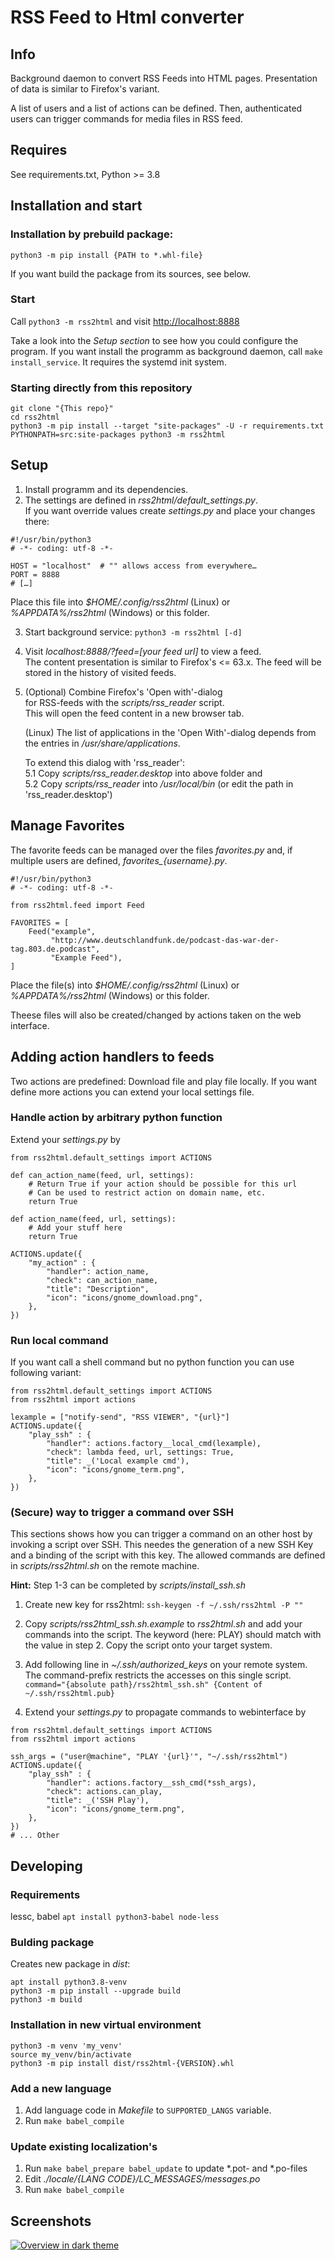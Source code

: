    RSS Feed to Html converter
==================================


## Info

Background daemon to convert RSS Feeds into HTML pages.
Presentation of data is similar to Firefox's variant.

A list of users and a list of actions can be defined.
Then, authenticated users can trigger commands for media files in
RSS feed.


## Requires

See requirements.txt, Python >= 3.8 


## Installation and start
### Installation by prebuild package:
```
python3 -m pip install {PATH to *.whl-file}
```
If you want build the package from its sources, see below.


### Start
Call `python3 -m rss2html` and visit <http://localhost:8888>

Take a look into the *Setup section* to see how you could
configure the program.
If you want install the programm as background daemon,
call `make install_service`. It requires the systemd init system.


### Starting directly from this repository
```
git clone "{This repo}"
cd rss2html
python3 -m pip install --target "site-packages" -U -r requirements.txt
PYTHONPATH=src:site-packages python3 -m rss2html
```


## Setup

1. Install programm and its dependencies.
2. The settings are defined in *rss2html/default_settings.py*.  
	If you want override values create *settings.py* and place your
	changes there:

```
#!/usr/bin/python3
# -*- coding: utf-8 -*-

HOST = "localhost"  # "" allows access from everywhere…
PORT = 8888
# […]
```

Place this file into *$HOME/.config/rss2html* (Linux) or *%APPDATA%/rss2html* (Windows) or this folder.

3. Start background service: `python3 -m rss2html [-d]`

4. Visit *localhost:8888/?feed=[your feed url]* to view a feed.  
	The content presentation is similar to Firefox's <= 63.x.
	The feed will be stored in the history of visited feeds.

5. (Optional) Combine Firefox's 'Open with'-dialog  
	for RSS-feeds with the *scripts/rss_reader* script.  
	This will open the feed content in a new browser tab.

	(Linux)
	The list of applications in the 'Open With'-dialog
	depends from the entries in */usr/share/applications*.  

	To extend this dialog with 'rss_reader':  
	5.1 Copy *scripts/rss_reader.desktop* into above folder and  
	5.2 Copy *scripts/rss_reader* into */usr/local/bin* (or edit the path in 'rss_reader.desktop')


## Manage Favorites

The favorite feeds can be managed over the files *favorites.py* and, if multiple users are defined, *favorites_{username}.py*.

```
#!/usr/bin/python3
# -*- coding: utf-8 -*-

from rss2html.feed import Feed

FAVORITES = [
    Feed("example",
         "http://www.deutschlandfunk.de/podcast-das-war-der-tag.803.de.podcast",
         "Example Feed"),
]
```

Place the file(s) into *$HOME/.config/rss2html* (Linux) or  
*%APPDATA%/rss2html* (Windows) or this folder.

Theese files will also be created/changed by actions taken on the web interface.


## Adding action handlers to feeds

Two actions are predefined: Download file and play file locally.
If you want define more actions you can extend your local settings file.


### Handle action by arbitrary python function

Extend your *settings.py* by

```
from rss2html.default_settings import ACTIONS

def can_action_name(feed, url, settings):
    # Return True if your action should be possible for this url
    # Can be used to restrict action on domain name, etc.
    return True

def action_name(feed, url, settings):
    # Add your stuff here
    return True

ACTIONS.update({
    "my_action" : {
        "handler": action_name,
        "check": can_action_name,
        "title": "Description",
        "icon": "icons/gnome_download.png",
    },
})
```

### Run local command
If you want call a shell command but no python function you can use
following variant:

```
from rss2html.default_settings import ACTIONS
from rss2html import actions

lexample = ["notify-send", "RSS VIEWER", "{url}"]
ACTIONS.update({
    "play_ssh" : {
        "handler": actions.factory__local_cmd(lexample),
        "check": lambda feed, url, settings: True,
        "title": _('Local example cmd'),
        "icon": "icons/gnome_term.png",
    },
})
```

### (Secure) way to trigger a command over SSH
This sections shows how you can trigger a command on an other
host by invoking a script over SSH. This needes the generation
of a new SSH Key and a binding of the script with this key.
The allowed commands are defined in *scripts/rss2html.sh* on the remote machine.

**Hint:** Step 1-3 can be completed by *scripts/install_ssh.sh*

1. Create new key for rss2html: `ssh-keygen -f ~/.ssh/rss2html -P ""`

2. Copy *scripts/rss2html_ssh.sh.example* to *rss2html.sh* and add your
  commands into the script. The keyword (here: PLAY) should match
  with the value in step 2.
  Copy the script onto your target system.

3. Add following line in *~/.ssh/authorized_keys* on your remote system.
  The command-prefix restricts the accesses on this single script.
	`command="{absolute path}/rss2html_ssh.sh" {Content of ~/.ssh/rss2html.pub}`

4. Extend your *settings.py* to propagate commands to webinterface by

```
from rss2html.default_settings import ACTIONS
from rss2html import actions

ssh_args = ("user@machine", "PLAY '{url}'", "~/.ssh/rss2html")
ACTIONS.update({
    "play_ssh" : {
        "handler": actions.factory__ssh_cmd(*ssh_args),
        "check": actions.can_play,
        "title": _('SSH Play'),
        "icon": "icons/gnome_term.png",
    },
})
# ... Other
```

## Developing
### Requirements
lessc, babel
`apt install python3-babel node-less`

### Bulding package

Creates new package in *dist*:
```
apt install python3.8-venv
python3 -m pip install --upgrade build
python3 -m build
```


### Installation in new virtual environment
```
python3 -m venv 'my_venv'
source my_venv/bin/activate
python3 -m pip install dist/rss2html-{VERSION}.whl 
```

### Add a new language
1. Add language code in *Makefile* to `SUPPORTED_LANGS` variable.
2. Run `make babel_compile`


### Update existing localization's
1. Run `make babel_prepare babel_update` to update \*.pot- and \*.po-files
2. Edit *./locale/{LANG CODE}/LC_MESSAGES/messages.po*
3. Run `make babel_compile`


## Screenshots
[![Overview in dark theme](screenshots/screenshot_01.png)](screenshots/README.md)

